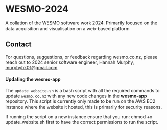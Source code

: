 # WESMO-2024
A collation of the WESMO software work 2024. Primarily focused on the data acquisition and visualisation on a web-based platform

## Contact
For questions, suggestions, or feedback regarding wesmo.co.nz, please reach out to 2024 senior software engineer, Hannah Murphy, murphyhk01@gmail.com

#### Updating the wesmo-app
The `update_website.sh` is a bash script with all the required commands to update `wesmo.co.nz` with any new code changes in the **wesmo-app** repository. This script is currently only made to be run on the AWS EC2 instance where the website it hosted, this is primarily for security reasons.

If running the script on a new instance ensure that you run:
    chmod +x update_website.sh
first to have the correct permissions to run the script.